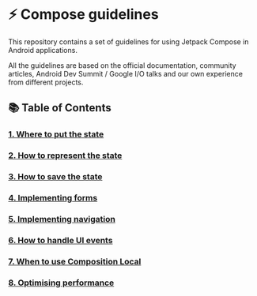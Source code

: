 # ⚡️ Compose guidelines

This repository contains a set of guidelines for using Jetpack Compose in Android applications.

All the guidelines are based on the official documentation, community articles, Android Dev Summit / Google I/O talks and our own experience from different projects.


## 📚 Table of Contents

### [1. Where to put the state](where_to_put_the_state.md)

### [2. How to represent the state](how_to_represent_the_state.md)

### [3. How to save the state](how_to_save_the_state.md)

### [4. Implementing forms](implementing_forms.md)

### [5. Implementing navigation](implementing_navigation.md)

### [6. How to handle UI events](how_to_handle_ui_events.md)

### [7. When to use Composition Local](when_to_use_composition_local.md)

### [8. Optimising performance](optimising_performance.md)